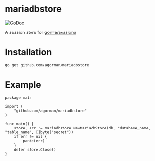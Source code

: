 # mariadbstore

[![GoDoc](https://godoc.org/github.com/agorman/mariadbstore?status.svg)](https://godoc.org/github.com/agorman/mariadbstore)

A session store for [gorilla/sessions](https://github.com/gorilla/sessions)

Installation
===========

`go get github.com/agorman/mariadbstore`

Example
=====    

    package main

    import (
  	    "github.com/agorman/mariadbstore"
    )

    func main() {
        store, err := mariadbstore.NewMariadbStore(db, "database_name, "table_name", []byte("secret"))
        if err != nil {
            panic(err)
        }
        defer store.Close()
    }